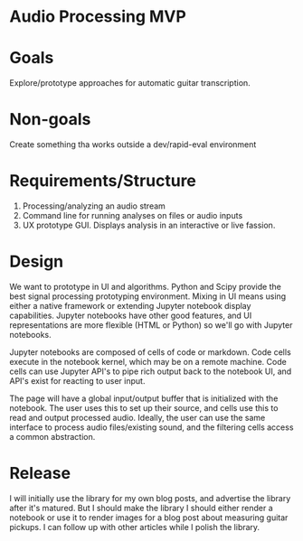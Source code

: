 # Audio Processing MVP

# Goals
Explore/prototype approaches for automatic guitar transcription.

# Non-goals
Create something tha works outside a dev/rapid-eval environment

# Requirements/Structure
1. Processing/analyzing an audio stream
2. Command line for running analyses on files or audio inputs
3. UX prototype GUI. Displays analysis in an interactive or live fassion.

# Design

We want to prototype in UI and algorithms. Python and Scipy provide the best signal processing prototyping environment. Mixing in UI means using either a native framework or extending Jupyter notebook display capabilities. Jupyter notebooks have other good features, and UI representations are more flexible (HTML or Python) so we'll go with Jupyter notebooks.

Jupyter notebooks are composed of cells of code or markdown. Code cells execute in the notebook kernel, which may be on a remote machine. Code cells can use Jupyter API's to pipe rich output back to the notebook UI, and API's exist for reacting to user input.

The page will have a global input/output buffer that is initialized with the notebook. The user uses this to set up their source, and cells use this to read and output processed audio. Ideally, the user can use the same interface to process audio files/existing sound, and the filtering cells access a common abstraction.

# Release
I will initially use the library for my own blog posts, and advertise the library after it's matured. But I should make the library
I should either render a notebook or use it to render images for a blog post about measuring guitar pickups. I can follow up with other articles while I polish the library.


<!--stackedit_data:
eyJoaXN0b3J5IjpbLTE1ODEwNjA2MzMsMTA0NjcxOTkyMF19
-->